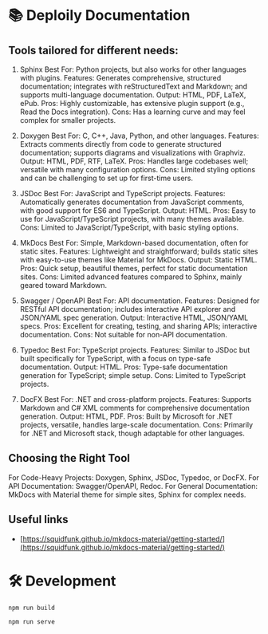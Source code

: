 # 📚 Deploily Documentation

## Tools tailored for different needs:

1. Sphinx
Best For: Python projects, but also works for other languages with plugins.
Features: Generates comprehensive, structured documentation; integrates with reStructuredText and Markdown; and supports multi-language documentation.
Output: HTML, PDF, LaTeX, ePub.
Pros: Highly customizable, has extensive plugin support (e.g., Read the Docs integration).
Cons: Has a learning curve and may feel complex for smaller projects.

2. Doxygen
Best For: C, C++, Java, Python, and other languages.
Features: Extracts comments directly from code to generate structured documentation; supports diagrams and visualizations with Graphviz.
Output: HTML, PDF, RTF, LaTeX.
Pros: Handles large codebases well; versatile with many configuration options.
Cons: Limited styling options and can be challenging to set up for first-time users.

3. JSDoc
Best For: JavaScript and TypeScript projects.
Features: Automatically generates documentation from JavaScript comments, with good support for ES6 and TypeScript.
Output: HTML.
Pros: Easy to use for JavaScript/TypeScript projects, with many themes available.
Cons: Limited to JavaScript/TypeScript, with basic styling options.

4. MkDocs
Best For: Simple, Markdown-based documentation, often for static sites.
Features: Lightweight and straightforward; builds static sites with easy-to-use themes like Material for MkDocs.
Output: Static HTML.
Pros: Quick setup, beautiful themes, perfect for static documentation sites.
Cons: Limited advanced features compared to Sphinx, mainly geared toward Markdown.

5. Swagger / OpenAPI
Best For: API documentation.
Features: Designed for RESTful API documentation; includes interactive API explorer and JSON/YAML spec generation.
Output: Interactive HTML, JSON/YAML specs.
Pros: Excellent for creating, testing, and sharing APIs; interactive documentation.
Cons: Not suitable for non-API documentation.

6. Typedoc
Best For: TypeScript projects.
Features: Similar to JSDoc but built specifically for TypeScript, with a focus on type-safe documentation.
Output: HTML.
Pros: Type-safe documentation generation for TypeScript; simple setup.
Cons: Limited to TypeScript projects.

7. DocFX
Best For: .NET and cross-platform projects.
Features: Supports Markdown and C# XML comments for comprehensive documentation generation.
Output: HTML, PDF.
Pros: Built by Microsoft for .NET projects, versatile, handles large-scale documentation.
Cons: Primarily for .NET and Microsoft stack, though adaptable for other languages.

## Choosing the Right Tool
For Code-Heavy Projects: Doxygen, Sphinx, JSDoc, Typedoc, or DocFX.
For API Documentation: Swagger/OpenAPI, Redoc.
For General Documentation: MkDocs with Material theme for simple sites, Sphinx for complex needs.

## Useful links

- [https://squidfunk.github.io/mkdocs-material/getting-started/](https://squidfunk.github.io/mkdocs-material/getting-started/)


# 🛠️ Development

```bash
npm run build

npm run serve
